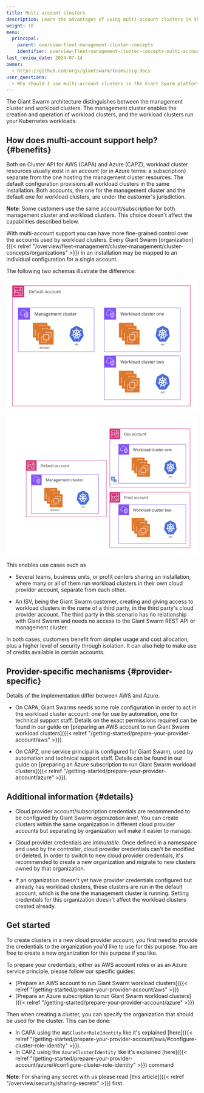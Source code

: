 ```yaml
---
title: Multi-account clusters
description: Learn the advantages of using multi-account clusters in the Giant Swarm platform.
weight: 10
menu:
  principal:
    parent: overview-fleet-management-cluster-concepts
    identifier: overview-fleet-management-cluster-concepts-multi-account
last_review_date: 2024-07-14
owner:
  - https://github.com/orgs/giantswarm/teams/sig-docs
user_questions:
  - Why should I use multi-account clusters in the Giant Swarm platform?
---
```


The Giant Swarm architecture distinguishes between the management cluster and workload clusters. The management cluster enables the creation and operation of workload clusters, and the workload clusters run your Kubernetes workloads.

## How does multi-account support help? {#benefits}

Both on Cluster API for AWS (CAPA) and Azure (CAPZ), workload cluster resources usually exist in an account (or in Azure terms: a subscription) separate from the one hosting the management cluster resources. The default configuration provisions all workload clusters in the same installation. Both accounts, the one for the management cluster and the default one for workload clusters, are under the customer's jurisdiction.

__Note__: Some customers use the same account/subscription for both management cluster and workload clusters. This choice doesn't affect the capabilities described below.

With multi-account support you can have more fine-grained control over the accounts used by workload clusters. Every Giant Swarm [organization]({{< relref "/overview/fleet-management/cluster-management/cluster-concepts/organizations" >}}) in an installation may be mapped to an individual configuration for a single account.

The following two schemas illustrate the difference:

![same-account](same-account.png)

![same-account](separate-accounts.png)

This enables use cases such as

- Several teams, business units, or profit centers sharing an installation, where many or all of them run workload clusters in their own cloud provider account, separate from each other.

- An ISV, being the Giant Swarm customer, creating and giving access to workload clusters in the name of a third party, in the third party's cloud provider account. The third party in this scenario has no relationship with Giant Swarm and needs no access to the Giant Swarm REST API or management cluster.

In both cases, customers benefit from simpler usage and cost allocation, plus a higher level of security through isolation. It can also help to make use of credits available in certain accounts.

## Provider-specific mechanisms {#provider-specific}

Details of the implementation differ between AWS and Azure.

- On CAPA, Giant Swarms needs some role configuration in order to act in the workload cluster account: one for use by automation, one for technical support staff. Details on the exact permissions required can be found in our guide on [preparing an AWS account to run Giant Swarm workload clusters]({{< relref "/getting-started/prepare-your-provider-account/aws" >}}).

- On CAPZ, one service principal is configured for Giant Swarm, used by automation and technical support staff. Details can be found in our guide on [preparing an Azure subscription to run Giant Swarm workload clusters]({{< relref "/getting-started/prepare-your-provider-account/azure" >}}).

## Additional information {#details}

- Cloud provider account/subscription credentials are recommended to be configured by Giant Swarm _organization level_. You can create clusters within the same organization in different cloud provider accounts but separating by organization will make it easier to manage.

- Cloud provider credentials are _immutable_. Once defined in a namespace and used by the controller, cloud provider credentials can't be modified or deleted. In order to switch to new cloud provider credentials, it's recommended to create a new organization and migrate to new clusters owned by that organization.

- If an organization doesn't yet have provider credentials configured but already has workload clusters, these clusters are run in the default account, which is the one the management cluster is running. Setting credentials for this organization doesn't affect the workload clusters created already.

## Get started

To create clusters in a new cloud provider account, you first need to provide the credentials to the organization you'd like to use for this purpose. You are free to create a new organization for this purpose if you like.

To prepare your credentials, either as AWS account roles or as an Azure service principle, please follow our specific guides:

- [Prepare an AWS account to run Giant Swarm workload clusters]({{< relref "/getting-started/prepare-your-provider-account/aws" >}})
- [Prepare an Azure subscription to run Giant Swarm workload clusters]({{< relref "/getting-started/prepare-your-provider-account/azure" >}})

Then when creating a cluster, you can specify the organization that should be used for the cluster. This can be done:

- In CAPA using the `AWSClusterRoleIdentity` like it's explained [here]({{< relref "/getting-started/prepare-your-provider-account/aws/#configure-cluster-role-identity" >}}).
- In CAPZ using the `AzureClusterIdentity` like it's explained [here]({{< relref "/getting-started/prepare-your-provider-account/azure/#configure-cluster-role-identity" >}}) command

__Note__: For sharing any secret with us please read [this article]({{< relref "/overview/security/sharing-secrets" >}}) first.
